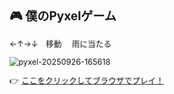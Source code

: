 ## 🎮 僕のPyxelゲーム
←↑→↓　移動　
雨に当たる

![pyxel-20250926-165618](https://github.com/user-attachments/assets/449a1274-4d3b-48b9-95e8-e408db838896)


👉 [ここをクリックしてブラウザでプレイ！](https://junya-code.github.io/pyxel_trials/)
